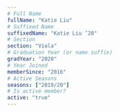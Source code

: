 ```yaml
---
# Full Name
fullName: "Katie Liu"
# Suffixed Name
suffixedName: "Katie Liu ’20"
# Section
section: "Viola"
# Graduation Year (or name suffix)
gradYear: "2020"
# Year Joined
memberSince: "2016"
# Active Seasons
seasons: ["2019/20"]
# Is active member?
active: "true"
---
```


